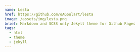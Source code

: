 ```yaml
---
name: Lesta
href: https://github.com/oAGoulart/lesta
image: /assets/img/lesta.png
brief: Markdown and SCSS only Jekyll theme for Github Pages
tags:
  - html
  - theme
  - jekyll
---
```

